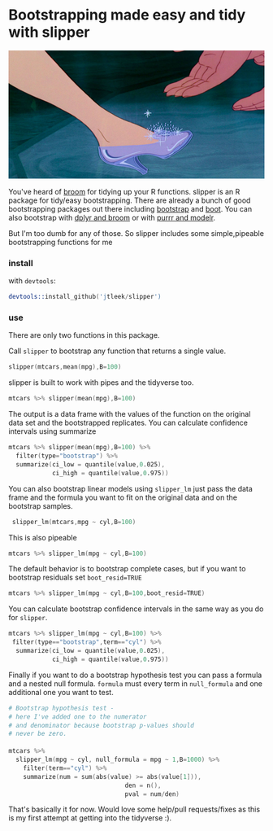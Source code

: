 Bootstrapping made easy and tidy with slipper
=================

![](slipper.jpg)

You've heard of [broom](https://cran.r-project.org/web/packages/broom/index.html) for tidying up your R functions. slipper is an R package for tidy/easy bootstrapping. There are already a bunch of good bootstrapping packages out there including [bootstrap](https://cran.r-project.org/web/packages/bootstrap/) and [boot](https://cran.r-project.org/web/packages/boot/). You can also bootstrap with [dplyr and broom](https://cran.r-project.org/web/packages/broom/vignettes/bootstrapping.html) or with [purrr and modelr](https://cran.r-project.org/web/packages/modelr).

But I'm too dumb for any of those. So slipper includes some simple,pipeable bootstrapping functions for me 

### install
with `devtools`:

```S
devtools::install_github('jtleek/slipper')
```

### use

There are only two functions in this package. 

Call `slipper` to bootstrap any function that returns
a single value. 

```S
slipper(mtcars,mean(mpg),B=100)
```

slipper is built to work with pipes and the tidyverse too. 

```S
mtcars %>% slipper(mean(mpg),B=100)
```

The output is a data frame with the values of the function on the original data set and the bootstrapped replicates. You can calculate confidence intervals using summarize

``` S
mtcars %>% slipper(mean(mpg),B=100) %>%
  filter(type="bootstrap") %>% 
  summarize(ci_low = quantile(value,0.025),
            ci_high = quantile(value,0.975))
```

You can also bootstrap linear models using `slipper_lm` just pass the data frame and the formula you want to fit on the original data and on the bootstrap samples. 

``` S
 slipper_lm(mtcars,mpg ~ cyl,B=100)
```

This is also pipeable

```S
mtcars %>% slipper_lm(mpg ~ cyl,B=100)
```

The default behavior is to bootstrap complete cases, but if you want to bootstrap residuals set `boot_resid=TRUE`

```S
mtcars %>% slipper_lm(mpg ~ cyl,B=100,boot_resid=TRUE)
```

You can calculate bootstrap confidence intervals in the same way as you do for `slipper`.

```S
mtcars %>% slipper_lm(mpg ~ cyl,B=100) %>% 
 filter(type=="bootstrap",term=="cyl") %>%
  summarize(ci_low = quantile(value,0.025),
            ci_high = quantile(value,0.975))
```

Finally if you want to do a bootstrap hypothesis test you can pass a formula and a nested null formula. `formula` must every term in `null_formula` and one additional one you want to test. 

```S
# Bootstrap hypothesis test - 
# here I've added one to the numerator
# and denominator because bootstrap p-values should 
# never be zero.

mtcars %>% 
  slipper_lm(mpg ~ cyl, null_formula = mpg ~ 1,B=1000) %>%
    filter(term=="cyl") %>%
    summarize(num = sum(abs(value) >= abs(value[1])),
                                den = n(),
                                pval = num/den)
```

That's basically it for now. Would love some help/pull requests/fixes as this is my first attempt at getting into the tidyverse :). 